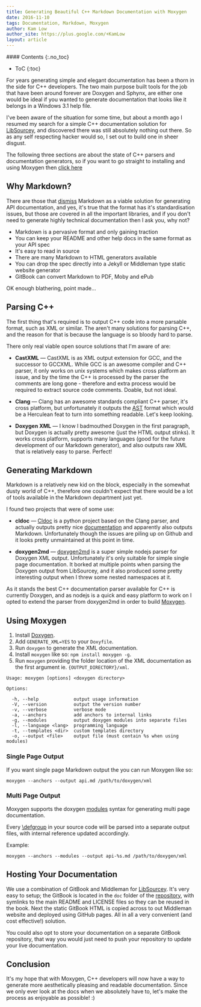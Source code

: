 ```yaml
---
title: Generating Beautiful C++ Markdown Documentation with Moxygen
date: 2016-11-10
tags: Documentation, Markdown, Moxygen
author: Kam Low
author_site: https://plus.google.com/+KamLow
layout: article
---
```


<div class="sidebar-section toc">
#### Contents
{:.no_toc}

* ToC
{:toc}
</div>

For years generating simple and elegant documentation has been a thorn in the side for C++ developers. The two main purpose built tools for the job that have been around forever are Doxygen and Sphynx, are either one would be ideal if you wanted to generate documentation that looks like it belongs in a Windows 3.1 help file.

I've been aware of the situation for some time, but about a month ago I resumed my search for a simple C++ documentation solution for [LibSourcey](http://sourcey.com/libsourcey/), and discovered there was still absolutely nothing out there. So as any self respecting hacker would so, I set out to build one in sheer disgust.

The following three sections are about the state of C++ parsers and documentation generators, so if you want to go straight to installing and using Moxygen then [click here](#using-moxygen)

## Why Markdown?

There are those that [dismiss](http://ericholscher.com/blog/2016/mar/15/dont-use-markdown-for-technical-docs/) Markdown as a viable solution for generating API documentation, and yes, it's true that the format has it's standardisation issues, but those are covered in all the important libraries, and if you don't need to generate highly technical documentation then I ask you, why not?

* Markdown is a pervasive format and only gaining traction
* You can keep your README and other help docs in the same format as your API spec
* It's easy to read in source
* There are many Markdown to HTML generators available
* You can drop the spec directly into a Jekyll or Middleman type static website generator
* GitBook can convert Markdown to PDF, Moby and ePub

OK enough blathering, point made...

## Parsing C++

The first thing that's required is to output C++ code into a more parsable format, such as XML or similar. The aren't many solutions for parsing C++, and the reason for that is because the language is so bloody hard to parse.

There only real viable open source solutions that I'm aware of are:

* **CastXML** — CastXML is as XML output extension for GCC, and the successor to GCCXML. While GCC is an awesome compiler and C++ parser, it only works on unix systems which makes cross platform an issue, and by the time the C++ is processed by the parser the comments are long gone - therefore and extra process would be required to extract source code comments. Doable, but not ideal.

* **Clang** — Clang has an awesome standards compliant C++ parser, it's cross platform, but unfortunately it outputs the [AST](http://clang.llvm.org/docs/IntroductionToTheClangAST.html) format which would be a Herculean feat to turn into something readable. Let's keep looking.

* **Doxygen XML** — I know I badmouthed Doxygen in the first paragraph, but Doxygen is actually pretty awesome (just the HTML output stinks). It works cross platform, supports many languages (good for the future development of our Markdown generator), and also outputs raw XML that is relatively easy to parse. Perfect!

## Generating Markdown

Markdown is a relatively new kid on the block, especially in the somewhat dusty world of C++, therefore one couldn't expect that there would be a lot of tools available in the Markdown department just yet.

I found two projects that were of some use:

* **cldoc** — [Cldoc](https://github.com/jessevdk/cldoc) is a python project based on the Clang parser, and actually outputs pretty nice [documentation](http://jessevdk.github.io/cldoc/example/) and apparently also outputs Markdown. Unfortunately though the issues are piling up on Github and it looks pretty unmaintained at this point in time.

* **doxygen2md** — [doxygen2md](https://github.com/pferdinand/doxygen2md) is a super simple nodejs parser for Doxygen XML output. Unfortunately it's only suitable for simple single page documentation. It borked at multiple points when parsing the Doxygen output from LibSourcey, and it also produced some pretty interesting output when I threw some nested namespaces at it.

As it stands the best C++ documentation parser available for C++ is currently Doxygen, and as nodejs is a quick and easy platform to work on I opted to extend the parser from doxygen2md in order to build [Moxygen](https://github.com/sourcey/moxygen).

## Using Moxygen

1. Install [Doxygen](https://www.stack.nl/~dimitri/doxygen/manual/install.html).
2. Add `GENERATE_XML=YES` to your `Doxyfile`.
3. Run `doxygen` to generate the XML documentation.
4. Install `moxygen` like so: `npm install moxygen -g`.
5. Run `moxygen` providing the folder location of the XML documentation as the first argument ie. `{OUTPUT_DIRECTORY}/xml`.  

~~~
Usage: moxygen [options] <doxygen directory>

Options:

  -h, --help             output usage information
  -V, --version          output the version number
  -v, --verbose          verbose mode
  -a, --anchors          add anchors to internal links
  -g, --modules          output doxygen modules into separate files
  -l, --language <lang>  programming language
  -t, --templates <dir>  custom templates directory
  -o, --output <file>    output file (must contain %s when using modules)
~~~

### Single Page Output

If you want single page Markdown output the you can run Moxygen like so:

~~~
moxygen --anchors --output api.md /path/to/doxygen/xml
~~~

### Multi Page Output

Moxygen supports the doxygen [modules](http://www.stack.nl/~dimitri/doxygen/manual/grouping.html#modules) syntax for generating multi page documentation.

Every [\defgroup](http://www.stack.nl/~dimitri/doxygen/manual/commands.html#cmddefgroup) in your source code will be parsed into a separate output files, with internal reference updated accordingly.

Example:

~~~
moxygen --anchors --modules --output api-%s.md /path/to/doxygen/xml
~~~

## Hosting Your Documentation

We use a combination of GitBook and Middleman for [LibSourcey](http://sourcey.com/libsourcey/). It's very easy to setup; the GitBook is located in the `doc` folder of the [repository](https://github.com/sourcey/libsourcey/tree/master/doc), with symlinks to the main README and LICENSE files so they can be reused in the book. Next the static GitBook HTML is copied across to out Middleman website and deployed using GitHub pages. All in all a very convenient (and cost effective!) solution.

You could also opt to store your documentation on a separate GitBook repository, that way you would just need to push your repository to update your live documentation.  

## Conclusion

It's my hope that with Moxygen, C++ developers will now have a way to generate more aesthetically pleasing and readable documentation. Since we only ever look at the docs when we absolutely have to, let's make the process as enjoyable as possible! :)
